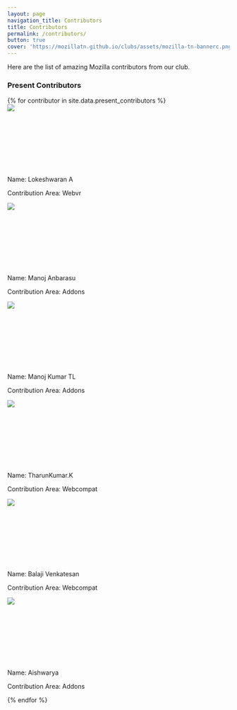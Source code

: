 ```yaml
---
layout: page
navigation_title: Contributors
title: Contributors
permalink: /contributors/
button: true
cover: 'https://mozillatn.github.io/clubs/assets/mozilla-tn-bannerc.png'
---
```


Here are the list of amazing Mozilla contributors from our club.

<h3>Present Contributors</h3>
<div class="contributors_wrapper">
{% for contributor in site.data.present_contributors %}
<div class="contributors">

<div class="pic" style="height: 130px; width: 130px">
<img src="https://www.gravatar.com/avatar/bc550139be48cb8ce92c0d4933f73b9c?s=256"></div><br>
<p class="name">Name: Lokeshwaran A</p>
<p class="contribution">Contribution Area: Webvr</p>
</div>

<div class="pic" style="height: 130px; width: 130px">
<img src="https://www.gravatar.com/avatar/0c6da4e7561892c76dede30c81529318?s=256"></div><br>
<p class="name">Name: Manoj Anbarasu</p>
<p class="contribution">Contribution Area: Addons</p>
</div>

<div class="pic" style="height: 130px; width: 130px">
<img src="https://www.gravatar.com/avatar/479088660d4d1f7057b382bd5cd47930?s=256"></div><br>
<p class="name">Name: Manoj Kumar TL</p>
<p class="contribution">Contribution Area: Addons</p>
</div>

<div class="pic" style="height: 130px; width: 130px">
<img src="https://www.gravatar.com/avatar/b2f5bcba217e0e4c332d1722ac7d5c7c?s=256"></div><br>
<p class="name">Name: TharunKumar.K</p>
<p class="contribution">Contribution Area: Webcompat</p>
</div>

<div class="pic" style="height: 130px; width: 130px">
<img src="https://www.gravatar.com/avatar/3842030b52ad944617fcb860dba85e33?s=250"></div><br>
<p class="name">Name: Balaji Venkatesan</p>
<p class="contribution">Contribution Area: Webcompat</p>
</div>

<div class="pic" style="height: 130px; width: 130px">
<img src="https://www.gravatar.com/avatar/291137b1b699da5e3e36e616d2f4c234?s=290"></div><br>
<p class="name">Name: Aishwarya</p>
<p class="contribution">Contribution Area: Addons</p>
</div>


{% endfor %}
